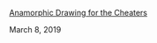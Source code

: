 [Anamorphic Drawing for the Cheaters](https://www.codeproject.com/Articles/1278552/Anamorphic-Drawing-for-the-Cheaters)

March 8, 2019 

